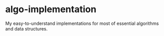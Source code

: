 # algo-implementation
My easy-to-understand implementations for most of essential algorithms and data structures.
